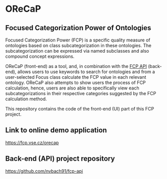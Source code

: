 # OReCaP
## Focused Categorization Power of Ontologies

Focused Categorization Power (FCP) is a specific quality measure of ontologies based on class subcategorization in these ontologies. The subcategorization can be expressed via named subclasses and also compound concept expressions.

OReCaP (front-end) as a tool, and, in combination with the [FCP API](https://github.com/nvbach91/fcp-api) (back-end), allows users to use keywords to search for ontologies and from a user-selected Focus class calculate the FCP value in each relevant ontology. OReCaP also attempts to show users the process of FCP calculation, hence, users are also able to specifically view each subcategorizations in their respective categories suggested by the FCP calculation method.


This repository contains the code of the front-end (UI) part of this FCP project.

## Link to online demo application
https://fcp.vse.cz/orecap

## Back-end (API) project repository
https://github.com/nvbach91/fcp-api
